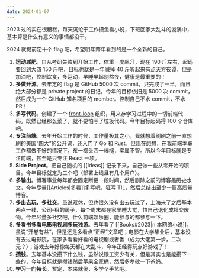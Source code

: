 ```yaml
---
date: 2024-01-07
---
```


2023 过的实在很糟糕，每天沉沦于工作摸鱼看小说，下班回家大乱斗的漩涡中，基本算是什么有意义的事情都没干。

2024 就提前定十个 flag 吧，希望明年跨年看到的是一个全新的自己。

1. **运动减肥**。自从考研失败到开始工作，体重一度飙升，现在 190 斤左右，起码要回到大四 150 斤吧，目标也就是一年减掉 40 斤听起来有点天方夜谭，但是加油吧，控制饮食，多运动，早睡早起别熬夜，健康是最重要的！
2. **多做开源**。去年定的 flag 是 GitHub 5000 次 commit，只完成了一半，而且绝大部分都是 private project 的日记。今年的目标依旧是 5000 次 commit，然后成为一个 GitHub ~~知名~~项目的 member。控制自己不水 commit，不水 PR！
3. **多写代码**。创建了一个 [front-loop](https://github.com/front-loop) 组织，用来存学习过程中的一切前端代码。既然已经那么菜了，就不要怕写了垃圾代码。今年目标起码得 100 个仓库吧。
4. **专注前端**。去年开始工作的时候，工作量极其之小，我就想着刷刷之前一直想刷的美国“四大”的公开课，还入门了 Go 和 Rust。但现在想想，在我前端本职工作都做不好的情况下，东一榔头西一棒槌，实属不智。所以今年目标就是专注前端，甚至是只专注 React 一项。
5. **Side Project**。把自己随机的 [[Ideas]] 记录下来，自己做一些从零开始的项目。今年目标就定为三个吧（部署上线且有几个用户）。
6. **多输出**。博客事业每年都会固定断更一段时间，然后删除之前的博客~~黑历史~~水文，今年尽量[[Articles|多看]]多写吧，狂写 TIL，然后总结出至少十篇高质量博客。
7. **多出去玩，多社交**。虽说双休，但也很久没有出去玩过了，上海来了之后基本两点一线，公司-租的房子，每个周末都在家里睡大觉，怕自己退化成社交废物。今年尽量多社交吧，什么前端娱乐圈，能参与的都参与一下。
8. **多看书多看电影电视剧多玩独游**。去年看了 [[Books#2023|n 本网络小说]]，虽说“开卷有益”，但是还是多看点“正经”文章吧；电影在大学毕业后，基本没有去过电影院，在家多看看好看的电视剧或者番（成为大佬第一步，二次元？）；游戏去年好像每天都在大乱斗，今年正经得玩点好游戏了！
9. **攒钱**。去年基本没攒下什么钱，虽然说跟工资少有关，但是其实也是能攒下一些的，今年目标就是攒钱然后苹果全家桶，然后多孝敬一下爸妈。
10. **学习一门特长**。暂定，本来就傻，多学个手艺吧。
